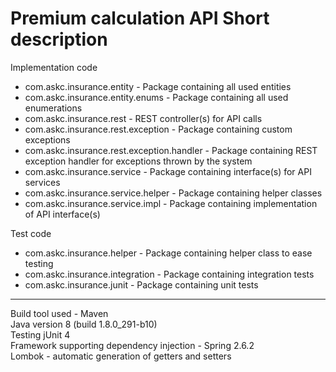 # Premium calculation API Short description
Implementation code
- com.askc.insurance.entity - Package containing all used entities  
- com.askc.insurance.entity.enums - Package containing all used enumerations  
- com.askc.insurance.rest - REST controller(s) for API calls  
- com.askc.insurance.rest.exception - Package containing custom exceptions  
- com.askc.insurance.rest.exception.handler - Package containing REST exception handler for exceptions thrown by the system  
- com.askc.insurance.service - Package containing interface(s) for API services  
- com.askc.insurance.service.helper - Package containing helper classes  
- com.askc.insurance.service.impl - Package containing implementation of API interface(s)

Test code
- com.askc.insurance.helper - Package containing helper class to ease testing
- com.askc.insurance.integration - Package containing integration tests
- com.askc.insurance.junit - Package containing unit tests

---------------------------------------------------------------------
Build tool used - Maven  
Java version 8 (build 1.8.0_291-b10)  
Testing jUnit 4  
Framework supporting dependency injection - Spring 2.6.2  
Lombok - automatic generation of getters and setters  
